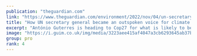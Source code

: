 ```yaml
---
publication: "theguardian.com"
link: "https://www.theguardian.com/environment/2022/nov/04/un-secretary-general-antonio-guterres-cop27-climate-action"
title: "How UN secretary general became an outspoken voice for climate action"
excerpt: "António Guterres is heading to Cop27 for what is likely to be another blistering attack on complacency and foot-dragging"
image: "https://i.guim.co.uk/img/media/3223aee415af4047a3cb6293645ab37bc04e96e6/0_0_5000_3000/master/5000.jpg?width=1200&height=630&quality=85&auto=format&fit=crop&overlay-align=bottom%2Cleft&overlay-width=100p&overlay-base64=L2ltZy9zdGF0aWMvb3ZlcmxheXMvdGctZGVmYXVsdC5wbmc&enable=upscale&s=53916485657ac3e2d771b63346d96f39"
group: pro
rank: 4
---
```

